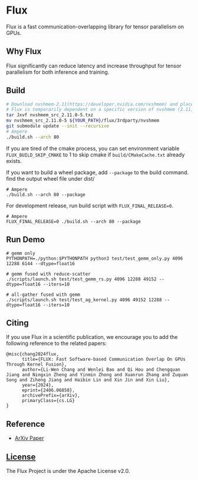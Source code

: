 # Flux

Flux is a fast communication-overlapping library for tensor parallelism on GPUs.


## Why Flux

Flux significantly can reduce latency and increase throughput for tensor parallelism for both inference and training.

## Build
```bash
# Download nvshmem-2.11(https://developer.nvidia.com/nvshmem) and place it to flux/3rdparty/nvshmem
# Flux is temporarily dependent on a specific version of nvshmem (2.11).
tar Jxvf nvshmem_src_2.11.0-5.txz
mv nvshmem_src_2.11.0-5 ${YOUR_PATH}/flux/3rdparty/nvshmem
git submodule update --init --recursive
# Ampere
./build.sh --arch 80

```

If you are tired of the cmake process, you can set environment variable `FLUX_BUILD_SKIP_CMAKE` to 1 to skip cmake if `build/CMakeCache.txt` already exists.

If you want to build a wheel package, add `--package` to the build command. find the output wheel file under dist/

```
# Ampere
./build.sh --arch 80 --package
```

For development release, run build script with `FLUX_FINAL_RELEASE=0`.

```
# Ampere
FLUX_FINAL_RELEASE=0 ./build.sh --arch 80 --package
```

## Run Demo
```
# gemm only
PYTHONPATH=./python:$PYTHONPATH python3 test/test_gemm_only.py 4096 12288 6144 --dtype=float16

# gemm fused with reduce-scatter
./scripts/launch.sh test/test_gemm_rs.py 4096 12288 49152 --dtype=float16 --iters=10

# all-gather fused with gemm
./scripts/launch.sh test/test_ag_kernel.py 4096 49152 12288 --dtype=float16 --iters=10
```

## Citing

If you use Flux in a scientific publication, we encourage you to add the following reference
to the related papers:
```
@misc{chang2024flux,
      title={FLUX: Fast Software-based Communication Overlap On GPUs Through Kernel Fusion},
      author={Li-Wen Chang and Wenlei Bao and Qi Hou and Chengquan Jiang and Ningxin Zheng and Yinmin Zhong and Xuanrun Zhang and Zuquan Song and Ziheng Jiang and Haibin Lin and Xin Jin and Xin Liu},
      year={2024},
      eprint={2406.06858},
      archivePrefix={arXiv},
      primaryClass={cs.LG}
}
```

## Reference

* [ArXiv Paper](http://arxiv.org/abs/2406.06858)

## [License](./LICENSE)

The Flux Project is under the Apache License v2.0.
